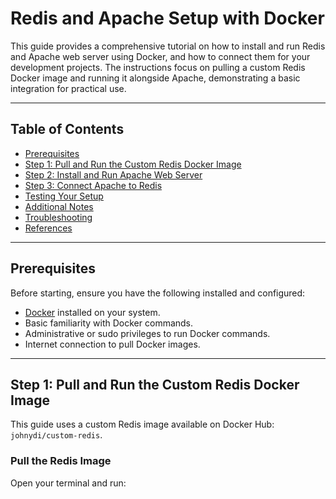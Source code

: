# Redis and Apache Setup with Docker

This guide provides a comprehensive tutorial on how to install and run Redis and Apache web server using Docker, and how to connect them for your development projects. The instructions focus on pulling a custom Redis Docker image and running it alongside Apache, demonstrating a basic integration for practical use.

---

## Table of Contents
- [Prerequisites](#prerequisites)
- [Step 1: Pull and Run the Custom Redis Docker Image](#step-1-pull-and-run-the-custom-redis-docker-image)
- [Step 2: Install and Run Apache Web Server](#step-2-install-and-run-apache-web-server)
- [Step 3: Connect Apache to Redis](#step-3-connect-apache-to-redis)
- [Testing Your Setup](#testing-your-setup)
- [Additional Notes](#additional-notes)
- [Troubleshooting](#troubleshooting)
- [References](#references)

---

## Prerequisites

Before starting, ensure you have the following installed and configured:

- [Docker](https://docs.docker.com/get-docker/) installed on your system.
- Basic familiarity with Docker commands.
- Administrative or sudo privileges to run Docker commands.
- Internet connection to pull Docker images.

---

## Step 1: Pull and Run the Custom Redis Docker Image

This guide uses a custom Redis image available on Docker Hub: `johnydi/custom-redis`.

### Pull the Redis Image

Open your terminal and run:

